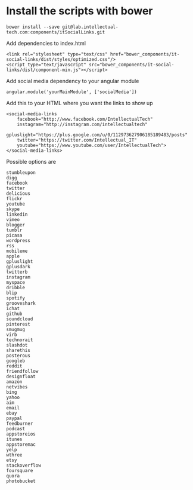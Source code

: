 # Install the scripts with bower

`
bower install --save git@lab.intellectual-tech.com:components/itSocialLinks.git
`

Add dependencies to index.html

```
<link rel="stylesheet" type="text/css" href="bower_components/it-social-links/dist/styles/optimized.css"/>
<script type="text/javascript" src="bower_components/it-social-links/dist/component-min.js"></script>
```

Add social media dependency to your angular module

```
angular.module('yourMainModule', ['socialMedia'])
```


Add this to your HTML where you want the links to show up

```
<social-media-links
	facebook="http://www.facebook.com/IntellectualTech"
	instagram="http://instagram.com/intellectualtech"
	gpluslight="https://plus.google.com/u/0/112973627906185189483/posts"
	twitter="https://twitter.com/Intellectual_IT"
	youtube="https://www.youtube.com/user/IntellectualTech">
</social-media-links>
```

Possible options are
```
stumbleupon
digg
facebook
twitter
delicious
flickr
youtube
skype
linkedin
vimeo
blogger
tumblr
picasa
wordpress
rss
mobileme
apple
gpluslight
gplusdark
twitterb
instagram
myspace
dribble
blip
spotify
grooveshark
ichat
github
soundcloud
pinterest
smugmug
virb
technorait
slashdot
sharethis
posterous
googleb
reddit
friendfollow
designfloat
amazon
netvibes
bing
yahoo
aim
email
ebay
paypal
feedburner
podcast
appstoreios
itunes
appstoremac
yelp
wthree
etsy
stackoverflow
foursquare
quora
photobucket
```